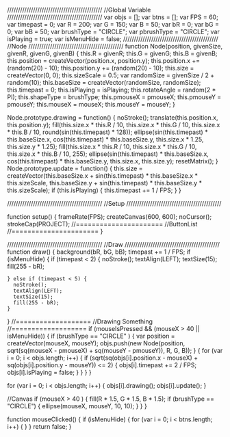 
////////////////////////////////////////////
//Global Variable
////////////////////////////////////////////
var objs = [];
var btns = [];
var FPS = 60;
var timepast = 0;
var R = 200;
var G = 150;
var B = 50;
var bR = 0;
var bG = 0;
var bB = 50;
var brushType = "CIRCLE";
var pbrushType = "CIRCLE";
var isPlaying = true;
var isMenuHide = false;
////////////////////////////////////////////
//Node
////////////////////////////////////////////
function Node(position, givenSize, givenR, givenG, givenB) {
  this.R = givenR;
  this.G = givenG;
  this.B = givenB;
  this.position = createVector(position.x, position.y);
  this.position.x += (random(20) - 10);
  this.position.y += (random(20) - 10);
  this.size = createVector(0, 0);
  this.sizeScale = 0.5;
  var randomSize = givenSize / 2 + random(10);
  this.baseSize = createVector(randomSize, randomSize);
  this.timepast = 0;
  this.isPlaying = isPlaying;
  this.rotateAngle = random(2 * PI);
  this.shapeType = brushType;
  this.pmouseX = pmouseX;
  this.pmouseY = pmouseY;
  this.mouseX = mouseX;
  this.mouseY = mouseY;
}

Node.prototype.drawing = function() {
  noStroke();
    translate(this.position.x, this.position.y);
    fill(this.size.x * this.R / 10, this.size.x * this.G / 10, this.size.x * this.B / 10, round(sin(this.timepast) * 128));
    ellipse(sin(this.timepast) * this.baseSize.x, cos(this.timepast) * this.baseSize.y, this.size.x * 1.25, this.size.y * 1.25);
    fill(this.size.x * this.R / 10, this.size.x * this.G / 10, this.size.x * this.B / 10, 255);
    ellipse(sin(this.timepast) * this.baseSize.x, cos(this.timepast) * this.baseSize.y, this.size.x, this.size.y);
    resetMatrix();
}
Node.prototype.update = function() {
  this.size = createVector(this.baseSize.x + sin(this.timepast) * this.baseSize.x * this.sizeScale,
    this.baseSize.y + sin(this.timepast) * this.baseSize.y * this.sizeScale);
  if (this.isPlaying) {
    this.timepast += 1 / FPS;
  }
}

////////////////////////////////////////////
//Setup
////////////////////////////////////////////

function setup() {
  frameRate(FPS);
  createCanvas(600, 600);
  noCursor();
  strokeCap(PROJECT);
  //======================
  //ButtonList
  //======================
}

////////////////////////////////////////////
//Draw
////////////////////////////////////////////
function draw() {
  background(bR, bG, bB);
  timepast += 1 / FPS;
  if (isMenuHide) {
    if (timepast < 2) {
      noStroke();
      textAlign(LEFT);
      textSize(15);
      fill(255 - bR);
  
    } else if (timepast < 5) {
      noStroke();
      textAlign(LEFT);
      textSize(15);
      fill(255 - bR);
    }
  }
  //===================
  //Drawing Something
  //===================
  if (mouseIsPressed && (mouseX > 40 || isMenuHide))
  {
    if (brushType == "CIRCLE" ) {
      var position = createVector(mouseX, mouseY);
      objs.push(new Node(position, sqrt(sq(mouseX - pmouseX) + sq(mouseY - pmouseY)), R, G, B));
    }
      {
      for (var i = 0; i < objs.length; i++) 
      {
        if (sqrt(sq(objs[i].position.x - mouseX) + sq(objs[i].position.y - mouseY)) <= 2) {
          objs[i].timepast += 2 / FPS;
          objs[i].isPlaying = false;
        }
      }
    }
  }
  
  for (var i = 0; i < objs.length; i++) {
    objs[i].drawing();
    objs[i].update();
  }
  
  

  //Canvas
  if (mouseX > 40 ) {
    fill(R * 1.5, G * 1.5, B * 1.5);
    if (brushType == "CIRCLE") {
      ellipse(mouseX, mouseY, 10, 10);
    }
  }
}

function mouseClicked() {
  if (isMenuHide) {
    for (var i = 0; i < btns.length; i++) {
    }
  }
  return false;
}


